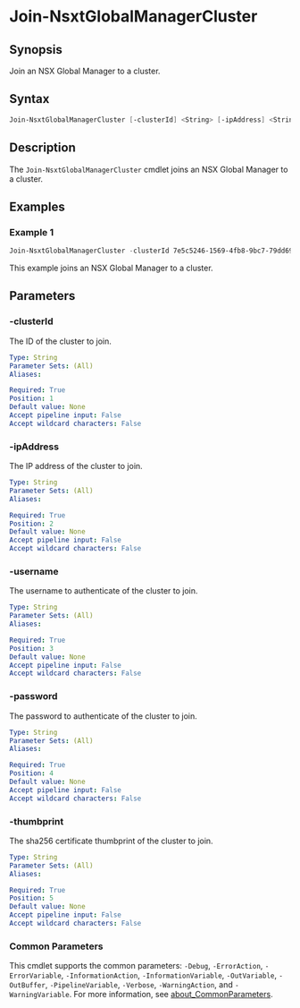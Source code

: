 # Join-NsxtGlobalManagerCluster

## Synopsis

Join an NSX Global Manager to a cluster.

## Syntax

```powershell
Join-NsxtGlobalManagerCluster [-clusterId] <String> [-ipAddress] <String> [-username] <String> [-password] <String> [-thumbprint] <String> [<CommonParameters>]
```

## Description

The `Join-NsxtGlobalManagerCluster` cmdlet joins an NSX Global Manager to a cluster.

## Examples

### Example 1

```powershell
Join-NsxtGlobalManagerCluster -clusterId 7e5c5246-1569-4fb8-9bc7-79dd6963bead -ipAddress 172.20.11.82 -username admin -password VMw@re1!VMw@re1! -thumbprint 85:E1:AD:39:22:8D:4B:E4:A3:1C:27:E2:BF:F0:A9:45:8C:68:F0:FC:92:7B:A6:AA:04:F3:6F:46:EB:E6:B4:4B
```

This example joins an NSX Global Manager to a cluster.

## Parameters

### -clusterId

The ID of the cluster to join.

```yaml
Type: String
Parameter Sets: (All)
Aliases:

Required: True
Position: 1
Default value: None
Accept pipeline input: False
Accept wildcard characters: False
```

### -ipAddress

The IP address of the cluster to join.

```yaml
Type: String
Parameter Sets: (All)
Aliases:

Required: True
Position: 2
Default value: None
Accept pipeline input: False
Accept wildcard characters: False
```

### -username

The username to authenticate of the cluster to join.

```yaml
Type: String
Parameter Sets: (All)
Aliases:

Required: True
Position: 3
Default value: None
Accept pipeline input: False
Accept wildcard characters: False
```

### -password

The password to authenticate of the cluster to join.

```yaml
Type: String
Parameter Sets: (All)
Aliases:

Required: True
Position: 4
Default value: None
Accept pipeline input: False
Accept wildcard characters: False
```

### -thumbprint

The sha256 certificate thumbprint of the cluster to join.

```yaml
Type: String
Parameter Sets: (All)
Aliases:

Required: True
Position: 5
Default value: None
Accept pipeline input: False
Accept wildcard characters: False
```

### Common Parameters

This cmdlet supports the common parameters: `-Debug`, `-ErrorAction`, `-ErrorVariable`, `-InformationAction`, `-InformationVariable`, `-OutVariable`, `-OutBuffer`, `-PipelineVariable`, `-Verbose`, `-WarningAction`, and `-WarningVariable`. For more information, see [about_CommonParameters](http://go.microsoft.com/fwlink/?LinkID=113216).
